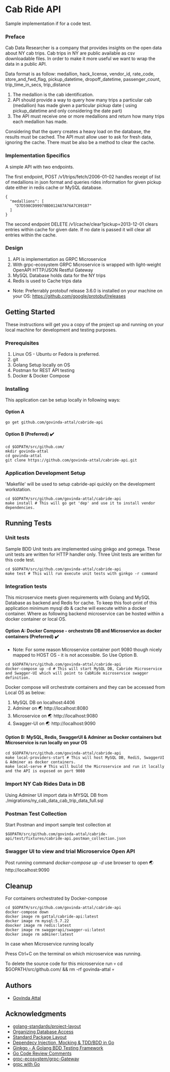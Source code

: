 # Cab Ride API
Sample implementation if for a code test.
### Preface

Cab Data Researcher is a company that provides insights on the open data about NY cab trips. 
Cab trips in NY are public available as csv downloadable files. In order to make it more useful we want to wrap the data in a public API.

 
Data format is as follow:
medallion, hack_license, vendor_id, rate_code, store_and_fwd_flag, pickup_datetime, dropoff_datetime, passenger_count, trip_time_in_secs, trip_distance

1. The medallion is the cab identification.
2. API should provide a way to query how many trips a particular cab (medallion) has made given a particular pickup date ( using pickup_datetime and only considering the date part)
3. The API must receive one or more medallions and return how many trips each medallion has made.

 
Considering that the query creates a heavy load on the database, the results must be cached. The API must allow user to ask for fresh data, ignoring the cache. There must be also be a method to clear the cache.

### Implementation Specifics

A simple API with two endpoints.

The first endpoint, POST /v1/trips/fetch/2006-01-02 handles receipt of list of medallions in json format and queries rides information for given pickup date either in redis cache or MySQL database.
```
{
  "medallions": [
    "D7D598CD99978BD012A87A76A7C891B7"
  ]
}
```

The second endpoint DELETE /v1/cache/clear?pickup=2013-12-01 clears entries within cache for given date. If no date is passed it will clear all entries within the cache.

### Design
1. API is implementation as GRPC Microservice
2. With grpc-ecosystem GRPC Microservice is wrapped with light-weight OpenAPI HTTP/JSON Restful Gateway
3. MySQL Database holds data for the NY trips
4. Redis is used to Cache trips data

* Note: Preferrably protobuf release 3.6.0 is installed on your machine on your OS: https://github.com/google/protobuf/releases 

## Getting Started

These instructions will get you a copy of the project up and running on your local machine for development and testing purposes.

### Prerequisites

1. Linux OS - Ubuntu or Fedora is preferred.
2. git
3. Golang Setup locally on OS
4. Postman for REST API testing
5. Docker & Docker Compose

### Installing

This application can be setup locally in following ways:

#### Option A
```
go get github.com/govinda-attal/cabride-api
```

#### Option B (Preferred) :heavy_check_mark:
```
cd $GOPATH/src/github.com/
mkdir govinda-attal
cd govinda-attal
git clone https://github.com/govinda-attal/cabride-api.git
```

### Application Development Setup

'Makefile' will be used to setup cabride-api quickly on the development workstation.

```
cd $GOPATH/src/github.com/govinda-attal/cabride-api
make install # This will go get 'dep' and use it to install vendor dependencies.
```

## Running Tests

### Unit tests

Sample BDD Unit tests are implemented using ginkgo and gomega. These unit tests are written for HTTP handler only.
Three Unit tests are written for this code test.

```
cd $GOPATH/src/github.com/govinda-attal/cabride-api
make test # This will run execute unit tests with ginkgo -r command
```

### Integration tests

This microservice meets given requirements with Golang and MySQL Database as backend and Redis for cache. To keep this foot-print of this application minimum mysql db & cache will execute within a docker container. Where as following backend microservice can be hosted within a docker container or local OS.

#### Option A: Docker Compose - orchestrate DB and Microservice as docker containers (Preferred) :heavy_check_mark:
* Note: For some reason Microservice container port 9080 though nicely mapped to HOST OS - it is not accessible. So Use Option B.
```
cd $GOPATH/src/github.com/govinda-attal/cabride-api
docker-compose up -d # This will start MySQL DB, Cabride Microservice and Swagger-UI which will point to CabRide microservice swagger definition.
```

Docker compose will orchestrate containers and they can be accessed from Local OS as below:
1. MySQL DB on localhost:4406
2. Adminer on :earth_asia: http://localhost:8080
2. Microservice on :earth_asia: http://localhost:9080
3. Swagger-UI on :earth_asia: http://localhost:9090


#### Option B: MySQL, Redis, SwaggerUI & Adminer as Docker containers but Microservice is run locally on your OS

```
cd $GOPATH/src/github.com/govinda-attal/cabride-api
make local-providers-start # This will host MySQL DB, RediS, SwaggerUI & Adminer as docker containers.
make local-serve # This will build the Microservice and run it locally and the API is exposed on port 9080 
```

### Import NY Cab Rides Data in DB
Using Adminer UI import data in MYSQL DB from ./migrations/ny_cab_data_cab_trip_data_full.sql

### Postman Test Collection

Start Postman and import sample test collection at
``` 
$GOPATH/src/github.com/govinda-attal/cabride-api/test/fixtures/cabride-api.postman_collection.json
```

### Swagger UI to view and trial Microservice Open API

Post running command *docker-compose up -d* use browser to open :earth_asia: http://localhost:9090

## Cleanup

For containers orchestrated by Docker-compose
```
cd $GOPATH/src/github.com/govinda-attal/cabride-api
docker-compose down
docker image rm gattal/cabride-api:latest 
docker image rm mysql:5.7.22
doocker image rm redis:latest
docker image rm swaggerapi/swagger-ui:latest
docker image rm adminer:latest
```

In case when Microservice running locally

Press Ctrl+C on the terminal on which microservice was running.


To delete the source code for this microservice run :skull: cd $GOPATH/src/github.com/ && rm -rf  govinda-attal :skull: 

## Authors

* [Govinda Attal](https://github.com/govinda-attal)

## Acknowledgments

* [golang-standards/project-layout](https://github.com/golang-standards/project-layout)
* [Organizing Database Access](https://www.alexedwards.net/blog/organising-database-access)
* [Standard Package Layout](https://medium.com/@benbjohnson/standard-package-layout-7cdbc8391fc1)
* [Dependecy Injection, Mocking & TDD/BDD in Go](https://www.youtube.com/watch?v=uFXfTXSSt4I)
* [Ginkgo - A Golang BDD Testing Framework](https://onsi.github.io/ginkgo/)
* [Go Code Review Comments](https://github.com/golang/go/wiki/CodeReviewComments)
* [grpc-ecosystem/grpc-Gateway](https://github.com/grpc-ecosystem/grpc-gateway)
* [grpc with Go](https://grpc.io/docs/quickstart/go.html)


